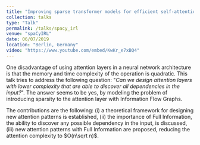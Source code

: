 ```yaml
---
title: "Improving sparse transformer models for efficient self-attention"
collection: talks
type: "Talk"
permalink: /talks/spacy_irl
venue: "spaCyIRL"
date: 06/07/2019
location: "Berlin, Germany"
video: "https://www.youtube.com/embed/KwKr_e7xBQ4"
---
```



One disadvantage of using attention layers in a neural network architecture is that the memory and time complexity of the operation is quadratic. This talk tries to address the following question: "*Can we design attention layers with lower complexity that are able to discover all dependencies in the input?*".
The answer seems to be yes, by modeling the problem of introducing sparsity to the attention layer with Information Flow Graphs.


The contributions are the following: (i) a theoretical framework for designing new attention patterns is established, (ii) the importance of Full Information, the ability to discover any possible dependency in the input, is discussed, (iii) new attention patterns with Full Information are proposed, reducing the attention complexity to $O(n\sqrt n)$.
